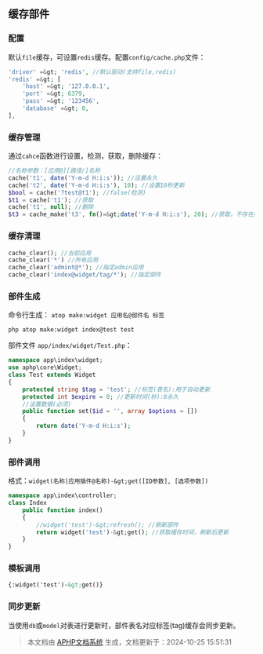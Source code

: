 ## 缓存部件

### 配置

默认`file`缓存，可设置`redis`缓存。配置`config/cache.php`文件：

```php
'driver' =&gt; 'redis', //默认驱动(支持file,redis)
'redis' =&gt; [
    'host' =&gt; '127.0.0.1',
    'port' =&gt; 6379,
    'pass' =&gt; '123456',
    'database' =&gt; 0,
],
```

### 缓存管理

通过`cahce`函数进行设置，检测，获取，删除缓存：

```php
//名称参数：[应用@][路径/]名称
cache('t1', date('Y-m-d H:i:s')); //设置永久
cache('t2', date('Y-m-d H:i:s'), 10); //设置10秒更新
$bool = cache('?test@t1'); //false(检测)
$t1 = cache('t1'); //获取
cache('t1', null); //删除
$t3 = cache_make('t3', fn()=&gt;date('Y-m-d H:i:s'), 20); //获取，不存在则制作
```

### 缓存清理

```php
cache_clear(); //当前应用
cache_clear('*') //所有应用
cache_clear('admint@*'); //指定admin应用
cache_clear('index@widget/tag/*'); //指定部件
```

### 部件生成

命令行生成： `atop make:widget 应用名@部件名 标签`

```shell
php atop make:widget index@test test
```

部件文件 `app/index/widget/Test.php`：

```php
namespace app\index\widget;
use aphp\core\Widget;
class Test extends Widget 
{
	protected string $tag = 'test'; //标签(表名):用于自动更新
	protected int $expire = 0; //更新时间(秒):0永久
    //设置数据(必须)
	public function set($id = '', array $options = [])
	{
		return date('Y-m-d H:i:s');
	}
}
```

### 部件调用

格式：`widget(名称|应用插件@名称)-&gt;get([ID参数], [选项参数])`

```php
namespace app\index\controller;
class Index
    public function index()
    {
        //widget('test')-&gt;refresh(); //刷新部件
        return widget('test')-&gt;get(); //获取缓存时间，刷新后更新        
    }
}
```

### 模板调用

```html
{:widget('test')-&gt;get()}
```

### 同步更新

当使用`db`或`model`对表进行更新时，部件表名对应标签(tag)缓存会同步更新。

>本文档由 [APHP文档系统](https://doc.aphp.top) 生成，文档更新于：2024-10-25 15:51:31